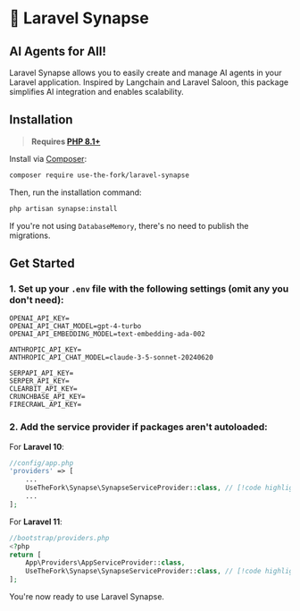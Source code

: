 # 🧠 Laravel Synapse

## AI Agents for All!

Laravel Synapse allows you to easily create and manage AI agents in your Laravel application. Inspired by Langchain and Laravel Saloon, this package simplifies AI integration and enables scalability.

## Installation

> **Requires [PHP 8.1+](https://php.net/releases/)**

Install via [Composer](https://getcomposer.org/):

```bash
composer require use-the-fork/laravel-synapse
```

Then, run the installation command:

```bash
php artisan synapse:install
```

If you're not using `DatabaseMemory`, there's no need to publish the migrations.

## Get Started

### 1. Set up your `.env` file with the following settings (omit any you don't need):

```dotenv
OPENAI_API_KEY=
OPENAI_API_CHAT_MODEL=gpt-4-turbo
OPENAI_API_EMBEDDING_MODEL=text-embedding-ada-002

ANTHROPIC_API_KEY=
ANTHROPIC_API_CHAT_MODEL=claude-3-5-sonnet-20240620

SERPAPI_API_KEY=
SERPER_API_KEY=
CLEARBIT_API_KEY=
CRUNCHBASE_API_KEY=
FIRECRAWL_API_KEY=
```

### 2. Add the service provider if packages aren't autoloaded:

For **Laravel 10**:

```php
//config/app.php
'providers' => [
    ...
    UseTheFork\Synapse\SynapseServiceProvider::class, // [!code highlight]
    ...
];
```

For **Laravel 11**:

```php
//bootstrap/providers.php
<?php
return [
    App\Providers\AppServiceProvider::class,
    UseTheFork\Synapse\SynapseServiceProvider::class, // [!code highlight]
];
```

You're now ready to use Laravel Synapse.
